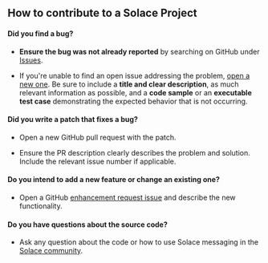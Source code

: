 ## How to contribute to a Solace Project

#### **Did you find a bug?**

* **Ensure the bug was not already reported** by searching on GitHub under [Issues](https://github.com/SolaceSamples/solace-samples-jms/issues).

* If you're unable to find an open issue addressing the problem, [open a new one](https://github.com/SolaceSamples/solace-samples-jms/issues/new). Be sure to include a **title and clear description**, as much relevant information as possible, and a **code sample** or an **executable test case** demonstrating the expected behavior that is not occurring.

#### **Did you write a patch that fixes a bug?**

* Open a new GitHub pull request with the patch.

* Ensure the PR description clearly describes the problem and solution. Include the relevant issue number if applicable.

#### **Do you intend to add a new feature or change an existing one?**

* Open a GitHub [enhancement request issue](https://github.com/SolaceSamples/solace-samples-jms/issues/new) and describe the new functionality.

#### **Do you have questions about the source code?**

* Ask any question about the code or how to use Solace messaging in the [Solace community](http://dev.solacesystems.com/community/).
